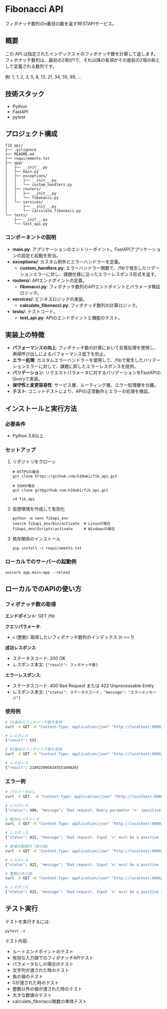 # Fibonacci API

フィボナッチ数列のn番目の数を返すRESTAPIサービス。

## 概要

この API は指定されたインデックス n のフィボナッチ数を計算して返します。フィボナッチ数列は、最初の2項が1で、それ以降の各項がその直前の2項の和として定義される数列です。

例: 1, 1, 2, 3, 5, 8, 13, 21, 34, 55, 89, ...

## 技術スタック

- Python
- FastAPI
- pytest

## プロジェクト構成

```
fib_api/
├── .gitignore
├── README.md
├── requirements.txt
├── app/
│   ├── __init__.py
│   ├── main.py
│   ├── exceptions/
│   │   ├── __init__.py
│   │   └── custom_handlers.py
│   ├── routers/
│   │   ├── __init__.py
│   │   └── fibonacci.py
│   └── services/
│       ├── __init__.py
│       └── calculate_fibonacci.py
└── tests/
    ├── __init__.py
    └── test_api.py
```

### コンポーネントの説明

- **main.py**: アプリケーションのエントリーポイント。FastAPIアプリケーションの設定と起動を担当。
- **exceptions/**: カスタム例外とエラーハンドラーを定義。
  - **custom_handlers.py**: エラーハンドラー関数で、/fibで発生したリデーションエラーに対し、課題仕様に沿ったエラーレスポンス形式を返す。
- **routers/**: APIエンドポイントの定義。
  - **fibonacci.py**: フィボナッチ数列のAPIエンドポイントとパラメータ検証ロジック。
- **services/**: ビジネスロジックの実装。
  - **calculate_fibonacci.py**: フィボナッチ数列の計算ロジック。
- **tests/**: テストコード。
  - **test_api.py**: APIのエンドポイントと機能のテスト。

## 実装上の特徴

- **パフォーマンスの向上**: フィボナッチ数の計算において反復処理を使用し、再帰呼び出しによるパフォーマンス低下を防止。
- **エラー処理**: カスタムエラーハンドラーを使用して、/fibで発生したバリデーションエラーに対して、課題に即したエラーレスポンスを提供。
- **バリデーション**: リクエストパラメータに対するバリデーションをFastAPIのQueryで実装。
- **保守性と変更容易性**: サービス層、ルーティング層、エラー処理層を分離。
- **テスト**: ユニットテストにより、APIの正常動作とエラーの処理を検証。

## インストールと実行方法

### 必要条件

- Python 3.8以上

### セットアップ

1. リポジトリをクローン
   ```
   # HTTPSの場合
   git clone https://github.com/k10aki/fib_api.git

   # SSHの場合
   git clone git@github.com:k10aki/fib_api.git

   cd fib_api
   ```

2. 仮想環境を作成して有効化
   ```
   python -m venv fibapi_env
   source fibapi_env/bin/activate  # Linuxの場合
   fibapi_env\Scripts\activate     # Windowsの場合
   ```

3. 依存関係のインストール
   ```
   pip install -r requirements.txt
   ```

### ローカルでのサーバーの起動例

```
uvicorn app.main:app --reload
```

## ローカルでのAPIの使い方

### フィボナッチ数の取得

**エンドポイント**: GET /fib

**クエリパラメータ**:
- `n` (整数): 取得したいフィボナッチ数列のインデックス (n >= 1)

**成功レスポンス**:
- ステータスコード: 200 OK
- レスポンス本文: `{"result": フィボナッチ数}`

**エラーレスポンス**:
- ステータスコード: 400 Bad Request または 422 Unprocessable Entity
- レスポンス本文: `{"status": ステータスコード, "message": "エラーメッセージ"}`

### 使用例

```bash
# 10番目のフィボナッチ数を取得
curl -X GET -H "Content-Type: application/json" "http://localhost:8000/fib?n=10"

# レスポンス
{"result": 55}
```

```bash
# 99番目のフィボナッチ数を取得
curl -X GET -H "Content-Type: application/json" "http://localhost:8000/fib?n=99"

# レスポンス
{"result": 218922995834555169026}
```

### エラー例

```bash
# パラメータなし
curl -X GET  -H "Content-Type: application/json" "http://localhost:8000/fib"

# レスポンス
{"status": 400, "message": "Bad request. Query parameter 'n' (positive integer) is required."}
```

```bash
# 無効なパラメータ
curl -X GET -H "Content-Type: application/json" "http://localhost:8000/fib?n=abc"

# レスポンス
{"status": 422, "message": "Bad request. Input 'n' must be a positive integer (>= 1). Received: abc"}
```

```bash
# 数値が範囲外（負の値）
curl -X GET -H "Content-Type: application/json" "http://localhost:8000/fib?n=-5"

# レスポンス
{"status": 422, "message": "Bad request. Input 'n' must be a positive integer (>= 1). Received: -5"}
```

```bash
# 整数以外の値
curl -X GET -H "Content-Type: application/json" "http://localhost:8000/fib?n=3.14"

# レスポンス
{"status": 422, "message": "Bad request. Input 'n' must be a positive integer (>= 1). Received: 3.14"}
```

## テスト実行

テストを実行するには:
```
pytest -v
```

テスト内容:
- ルートエンドポイントのテスト
- 有効な入力値でのフィボナッチAPIテスト
- パラメータなしの場合のテスト
- 文字列が渡された時のテスト
- 負の値のテスト
- 0が渡された時のテスト
- 整数以外の値が渡された時のテスト
- 大きな数値のテスト
- calculate_fibonacci関数の単体テスト
